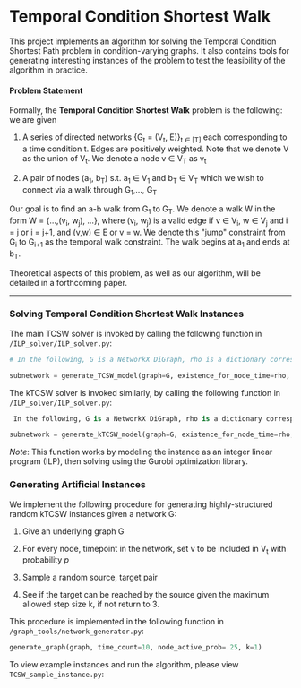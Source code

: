 # Temporal Condition Shortest Walk

This project implements an algorithm for solving the Temporal Condition Shortest Path problem in condition-varying graphs. It also contains tools for generating interesting instances of the problem to test the feasibility of the algorithm in practice. 


#### Problem Statement

Formally, the __Temporal Condition Shortest Walk__ problem is the following: we are given

1. A series of directed networks {G<sub>t</sub> = (V<sub>t</sub>, E)}<sub>t ∈ [T]</sub> each corresponding to a time condition t. Edges are positively weighted. Note that we denote V as the union of  V<sub>t</sub>. We denote a node v ∈ V<sub>T</sub> as v<sub>t</sub>

2. A pair of nodes (a<sub>1</sub>, b<sub>T</sub>) s.t. a<sub>1</sub> ∈ V<sub>1</sub> and b<sub>T</sub> ∈ V<sub>T</sub> which we wish to connect via a walk through G<sub>1</sub>,..., G<sub>T</sub>

Our goal is to find an a-b walk from G<sub>1</sub> to G<SUB>T</SUB>. We denote a walk W in the form W = {...,(v<sub>i</sub>, w<sub>j</sub>), ...}, where (v<sub>i</sub>, w<sub>j</sub>) is a valid edge if v ∈ V<sub>i</sub>, w ∈ V<sub>j</sub> and i = j or i = j+1, and (v,w) ∈ E or v = w. We denote this "jump" constraint from G<sub>i</sub> to G<sub>i+1</sub> as the <bold>temporal walk constraint</bold>. The walk begins at a<sub>1</sub> and ends at b<sub>T</sub>.

Theoretical aspects of this problem, as well as our algorithm, will be detailed in a forthcoming paper.


---
### Solving Temporal Condition Shortest Walk Instances

The main TCSW solver is invoked by calling the following function in `/ILP_solver/ILP_solver.py`:

```python
# In the following, G is a NetworkX DiGraph, rho is a dictionary corresponding to whether v is in V_t, and pair is a (source,target) tuple. See the docstring for details. Subnetwork returns the subnetwork traversed by the walk

subnetwork = generate_TCSW_model(graph=G, existence_for_node_time=rho, connectivity_demands=pair)
```

The kTCSW solver is invoked similarly, by calling the following function in `/ILP_solver/ILP_solver.py`:

```python
 In the following, G is a NetworkX DiGraph, rho is a dictionary corresponding to whether v is in V_t, pair is a (source,target) tuple, step_size), and step_size is the max allowable step size. See the docstring for details. Subnetwork returns the subnetwork traversed by the walk

subnetwork = generate_kTCSW_model(graph=G, existence_for_node_time=rho, connectivity_demands=pair, k = step_size)
```


_Note_: This function works by modeling the instance as an integer linear program (ILP), then solving using the Gurobi optimization library.



### Generating Artificial Instances

We implement the following procedure for generating highly-structured random kTCSW instances given a network G:

1. Give an underlying graph G

2. For every node, timepoint in the network, set v to be included in V<sub>t</sub> with probability _p_

3. Sample a random source, target pair 

4. See if the target can be reached by the source given the maximum allowed step size k, if not return to 3.


This procedure is implemented in the following function in `/graph_tools/network_generator.py`:

```python
generate_graph(graph, time_count=10, node_active_prob=.25, k=1)
```

To view example instances and run the algorithm, please view `TCSW_sample_instance.py`:
